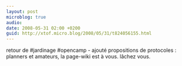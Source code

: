 ```yaml
---
layout: post
microblog: true
audio: 
date: 2008-05-31 02:00 +0200
guid: http://xtof.micro.blog/2008/05/31/t824056155.html
---
```

retour de #jardinage #opencamp - ajouté propositions de protocoles : planners et amateurs, la page-wiki est à vous. lâchez vous.
